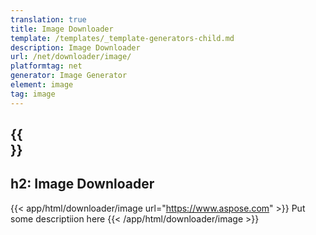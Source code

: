 ```yaml
---
translation: true
title: Image Downloader
template: /templates/_template-generators-child.md
description: Image Downloader
url: /net/downloader/image/
platformtag: net
generator: Image Generator
element: image
tag: image
---
```


{{<section overview>}}
---
h2: Image Downloader
---


{{< app/html/downloader/image url="https://www.aspose.com" >}}
Put some descriptiion here
{{< /app/html/downloader/image >}}
